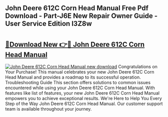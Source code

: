 ## John Deere 612C Corn Head Manual Free Pdf Download - Part-J6E New Repair Owner Guide - User Service Edition l3Z8w

# <h2><a href="http://bc94849.oget.top/?id=John+Deere+612C+Corn+Head+Manual">🔗Download New 👉🔴 John Deere 612C Corn Head Manual</a></h2>

[![John Deere 612C Corn Head Manual new download](https://i.imgur.com/5g1atiW.png)](http://bc94849.oget.top/?id=John+Deere+612C+Corn+Head+Manual)
Congratulations on Your Purchase! This manual celebrates your new John Deere 612C Corn Head Manual and provides a roadmap to its successful operation. Troubleshooting Guide This section offers solutions to common issues encountered while using your John Deere 612C Corn Head Manual. With features like list of features, your new John Deere 612C Corn Head Manual empowers you to achieve exceptional results. We're Here to Help You Every Step of the Way John Deere 612C Corn Head Manual. Our customer support team is available throughout your journey.
